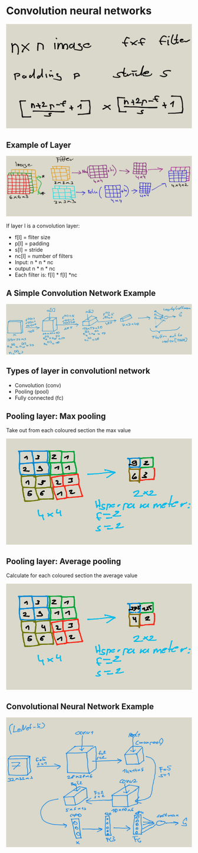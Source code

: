 # Convolution neural networks

![convolution_summary](images/convolution_summary.png)

## Example of Layer
![convolution_network_layer_example](images/convolution_network_layer_example.png)

If layer l is a convolution layer:

* f[l] = fliter size
* p[l] = padding
* s[l] = stride
* nc[l] = number of filters 
* Input: n * n * nc
* output n * n * nc
* Each filter is: f[l] * f[l] *nc

## A Simple Convolution Network Example

![A Simple Convolution Network Example](images/a_simple_convolution_network_example.png)

## Types of layer in convolutionl network

* Convolution (conv)
* Pooling (pool)
* Fully connected (fc)

## Pooling layer: Max pooling

Take out from each coloured section the max value 

![max](images/max_pooling.png)

## Pooling layer: Average pooling

Calculate for each coloured section the average value

![average](images/average_pooling.png)

## Convolutional Neural Network Example

![ Convolutional Neural Network Example](images/convolutional_neural_network_example.png)